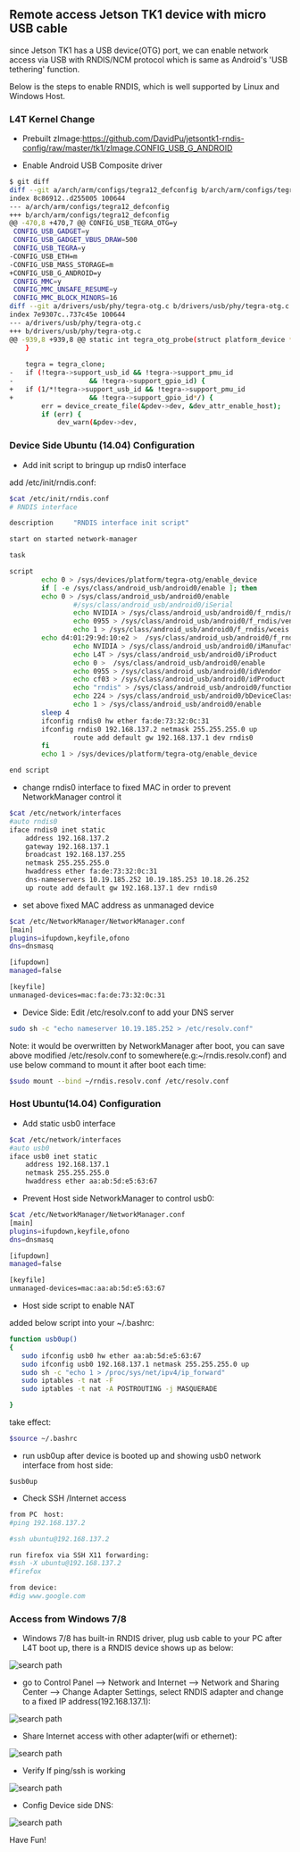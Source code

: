 ## Remote access Jetson TK1 device with micro USB cable

since Jetson TK1 has a USB device(OTG) port, we can enable network access via USB with RNDIS/NCM protocol which is same as Android's 'USB tethering' function.

Below is the steps to enable RNDIS, which is well supported by Linux and Windows Host.


### L4T Kernel Change

* Prebuilt zImage:https://github.com/DavidPu/jetsontk1-rndis-config/raw/master/tk1/zImage.CONFIG_USB_G_ANDROID

* Enable Android USB Composite driver

```bash
$ git diff
diff --git a/arch/arm/configs/tegra12_defconfig b/arch/arm/configs/tegra12_defconfig
index 8c86912..d255005 100644
--- a/arch/arm/configs/tegra12_defconfig
+++ b/arch/arm/configs/tegra12_defconfig
@@ -470,8 +470,7 @@ CONFIG_USB_TEGRA_OTG=y
 CONFIG_USB_GADGET=y
 CONFIG_USB_GADGET_VBUS_DRAW=500
 CONFIG_USB_TEGRA=y
-CONFIG_USB_ETH=m
-CONFIG_USB_MASS_STORAGE=m
+CONFIG_USB_G_ANDROID=y
 CONFIG_MMC=y
 CONFIG_MMC_UNSAFE_RESUME=y
 CONFIG_MMC_BLOCK_MINORS=16
diff --git a/drivers/usb/phy/tegra-otg.c b/drivers/usb/phy/tegra-otg.c
index 7e9307c..737c45e 100644
--- a/drivers/usb/phy/tegra-otg.c
+++ b/drivers/usb/phy/tegra-otg.c
@@ -939,8 +939,8 @@ static int tegra_otg_probe(struct platform_device *pdev)
 	}
 
 	tegra = tegra_clone;
-	if (!tegra->support_usb_id && !tegra->support_pmu_id
-					&& !tegra->support_gpio_id) {
+	if (1/*!tegra->support_usb_id && !tegra->support_pmu_id
+					&& !tegra->support_gpio_id*/) {
 		err = device_create_file(&pdev->dev, &dev_attr_enable_host);
 		if (err) {
 			dev_warn(&pdev->dev,
```

### Device Side Ubuntu (14.04) Configuration

* Add init script to bringup up rndis0 interface

add /etc/init/rndis.conf:

```bash
$cat /etc/init/rndis.conf
# RNDIS interface

description     "RNDIS interface init script"

start on started network-manager

task

script
        echo 0 > /sys/devices/platform/tegra-otg/enable_device
        if [ -e /sys/class/android_usb/android0/enable ]; then
		echo 0 > /sys/class/android_usb/android0/enable
                #/sys/class/android_usb/android0/iSerial
                echo NVIDIA > /sys/class/android_usb/android0/f_rndis/manufacturer
                echo 0955 > /sys/class/android_usb/android0/f_rndis/vendorID
                echo 1 > /sys/class/android_usb/android0/f_rndis/wceis
		echo d4:01:29:9d:10:e2 >  /sys/class/android_usb/android0/f_rndis/ethaddr
                echo NVIDIA > /sys/class/android_usb/android0/iManufacturer
                echo L4T > /sys/class/android_usb/android0/iProduct
                echo 0 >  /sys/class/android_usb/android0/enable
                echo 0955 > /sys/class/android_usb/android0/idVendor
                echo cf03 > /sys/class/android_usb/android0/idProduct
                echo "rndis" > /sys/class/android_usb/android0/functions
                echo 224 > /sys/class/android_usb/android0/bDeviceClass
                echo 1 > /sys/class/android_usb/android0/enable
		sleep 4
		ifconfig rndis0 hw ether fa:de:73:32:0c:31
		ifconfig rndis0 192.168.137.2 netmask 255.255.255.0 up
                route add default gw 192.168.137.1 dev rndis0
        fi
        echo 1 > /sys/devices/platform/tegra-otg/enable_device

end script
```

* change rndis0 interface to fixed MAC in order to prevent NetworkManager control it

```bash
$cat /etc/network/interfaces
#auto rndis0
iface rndis0 inet static
    address 192.168.137.2
    gateway 192.168.137.1
    broadcast 192.168.137.255
    netmask 255.255.255.0
    hwaddress ether fa:de:73:32:0c:31
    dns-nameservers 10.19.185.252 10.19.185.253 10.18.26.252
    up route add default gw 192.168.137.1 dev rndis0
```

* set above fixed MAC address as unmanaged device
```bash
$cat /etc/NetworkManager/NetworkManager.conf
[main]
plugins=ifupdown,keyfile,ofono
dns=dnsmasq

[ifupdown]
managed=false

[keyfile]
unmanaged-devices=mac:fa:de:73:32:0c:31
```

* Device Side: Edit /etc/resolv.conf to add your DNS server

```bash
sudo sh -c "echo nameserver 10.19.185.252 > /etc/resolv.conf"

```

Note: it would be overwritten by NetworkManager after boot, you can save above modified /etc/resolv.conf to somewhere(e.g:~/rndis.resolv.conf) and use below command to mount it after boot each time:
```bash
$sudo mount --bind ~/rndis.resolv.conf /etc/resolv.conf
```

### Host Ubuntu(14.04) Configuration

* Add static usb0 interface

```bash
$cat /etc/network/interfaces
#auto usb0
iface usb0 inet static
    address 192.168.137.1
    netmask 255.255.255.0
    hwaddress ether aa:ab:5d:e5:63:67
```

* Prevent Host side NetworkManager to control usb0:
```bash
$cat /etc/NetworkManager/NetworkManager.conf
[main]
plugins=ifupdown,keyfile,ofono
dns=dnsmasq

[ifupdown]
managed=false

[keyfile]
unmanaged-devices=mac:aa:ab:5d:e5:63:67
```

* Host side script to enable NAT

added below script into your ~/.bashrc:
```bash
function usb0up()
{
   sudo ifconfig usb0 hw ether aa:ab:5d:e5:63:67
   sudo ifconfig usb0 192.168.137.1 netmask 255.255.255.0 up
   sudo sh -c "echo 1 > /proc/sys/net/ipv4/ip_forward"
   sudo iptables -t nat -F
   sudo iptables -t nat -A POSTROUTING -j MASQUERADE

}
```

take effect:
```bash
$source ~/.bashrc 
```

* run usb0up after device is booted up and showing usb0 network interface from host side:
```
$usb0up
```

* Check SSH /Internet access
```bash
from PC　host:
#ping 192.168.137.2

#ssh ubuntu@192.168.137.2

run firefox via SSH X11 forwarding:
#ssh -X ubuntu@192.168.137.2
#firefox

from device:
#dig www.google.com

```

### Access from Windows 7/8

* Windows 7/8 has built-in RNDIS driver, plug usb cable to your PC after L4T boot up, there is a RNDIS device shows up as below:

![search path](host-win7/win_devmgr.png?raw=true)


* go to Control Panel --> Network and Internet --> Network and Sharing Center --> Change Adapter Settings, select RNDIS adapter and change to a fixed IP address(192.168.137.1):

![search path](host-win7/win_rndis_adapter_fixip.png?raw=true)

* Share Internet access with other adapter(wifi or ethernet):

![search path](host-win7/win_rndis_share_eth.png?raw=true)


* Verify If ping/ssh is working

![search path](host-win7/ping_putty.png?raw=true)

* Config Device side DNS:

![search path](host-win7/l4t_dns.png?raw=true)

Have Fun!

